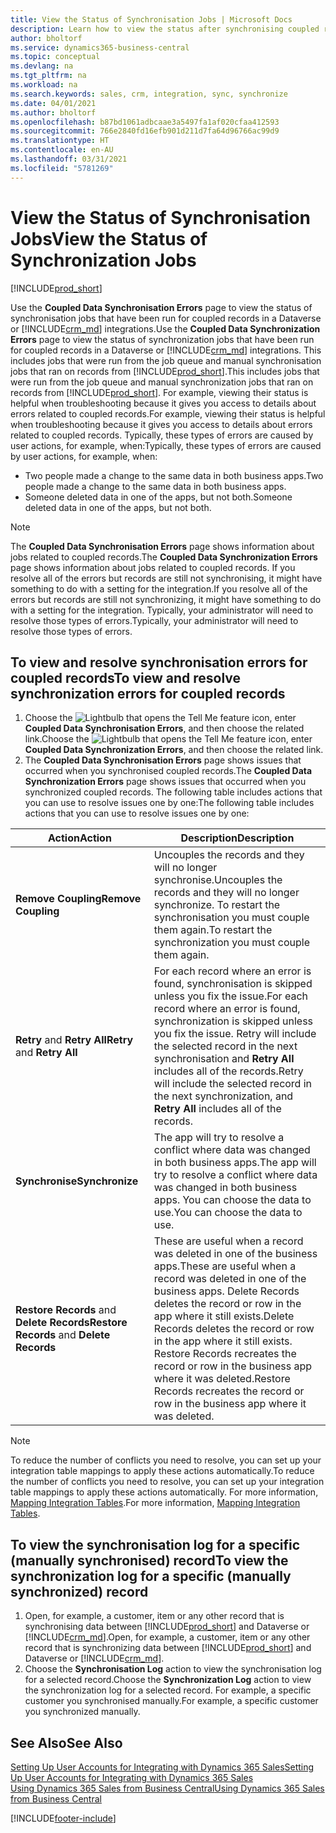 ```yaml
---
title: View the Status of Synchronisation Jobs | Microsoft Docs
description: Learn how to view the status after synchronising coupled records.
author: bholtorf
ms.service: dynamics365-business-central
ms.topic: conceptual
ms.devlang: na
ms.tgt_pltfrm: na
ms.workload: na
ms.search.keywords: sales, crm, integration, sync, synchronize
ms.date: 04/01/2021
ms.author: bholtorf
ms.openlocfilehash: b87bd1061adbcaae3a5497fa1af020cfaa412593
ms.sourcegitcommit: 766e2840fd16efb901d211d7fa64d96766ac99d9
ms.translationtype: HT
ms.contentlocale: en-AU
ms.lasthandoff: 03/31/2021
ms.locfileid: "5781269"
---
```

# <a name="view-the-status-of-synchronization-jobs"></a><span data-ttu-id="12853-103">View the Status of Synchronisation Jobs</span><span class="sxs-lookup"><span data-stu-id="12853-103">View the Status of Synchronization Jobs</span></span>
[!INCLUDE[prod_short](includes/cc_data_platform_banner.md)]

<span data-ttu-id="12853-104">Use the **Coupled Data Synchronisation Errors** page to view the status of synchronisation jobs that have been run for coupled records in a Dataverse or [!INCLUDE[crm_md](includes/crm_md.md)] integrations.</span><span class="sxs-lookup"><span data-stu-id="12853-104">Use the **Coupled Data Synchronization Errors** page to view the status of synchronization jobs that have been run for coupled records in a Dataverse or [!INCLUDE[crm_md](includes/crm_md.md)] integrations.</span></span> <span data-ttu-id="12853-105">This includes jobs that were run from the job queue and manual synchronisation jobs that ran on records from [!INCLUDE[prod_short](includes/prod_short.md)].</span><span class="sxs-lookup"><span data-stu-id="12853-105">This includes jobs that were run from the job queue and manual synchronization jobs that ran on records from [!INCLUDE[prod_short](includes/prod_short.md)].</span></span> <span data-ttu-id="12853-106">For example, viewing their status is helpful when troubleshooting because it gives you access to details about errors related to coupled records.</span><span class="sxs-lookup"><span data-stu-id="12853-106">For example, viewing their status is helpful when troubleshooting because it gives you access to details about errors related to coupled records.</span></span> <span data-ttu-id="12853-107">Typically, these types of errors are caused by user actions, for example, when:</span><span class="sxs-lookup"><span data-stu-id="12853-107">Typically, these types of errors are caused by user actions, for example, when:</span></span>  

* <span data-ttu-id="12853-108">Two people made a change to the same data in both business apps.</span><span class="sxs-lookup"><span data-stu-id="12853-108">Two people made a change to the same data in both business apps.</span></span>
* <span data-ttu-id="12853-109">Someone deleted data in one of the apps, but not both.</span><span class="sxs-lookup"><span data-stu-id="12853-109">Someone deleted data in one of the apps, but not both.</span></span>

> [!Note]
> <span data-ttu-id="12853-110">The **Coupled Data Synchronisation Errors** page shows information about jobs related to coupled records.</span><span class="sxs-lookup"><span data-stu-id="12853-110">The **Coupled Data Synchronization Errors** page shows information about jobs related to coupled records.</span></span> <span data-ttu-id="12853-111">If you resolve all of the errors but records are still not synchronising, it might have something to do with a setting for the integration.</span><span class="sxs-lookup"><span data-stu-id="12853-111">If you resolve all of the errors but records are still not synchronizing, it might have something to do with a setting for the integration.</span></span> <span data-ttu-id="12853-112">Typically, your administrator will need to resolve those types of errors.</span><span class="sxs-lookup"><span data-stu-id="12853-112">Typically, your administrator will need to resolve those types of errors.</span></span>   

<!--

> [!VIDEO https://go.microsoft.com/fwlink/?linkid=2098171]

-->

## <a name="to-view-and-resolve-synchronization-errors-for-coupled-records"></a><span data-ttu-id="12853-113">To view and resolve synchronisation errors for coupled records</span><span class="sxs-lookup"><span data-stu-id="12853-113">To view and resolve synchronization errors for coupled records</span></span>
1. <span data-ttu-id="12853-114">Choose the ![Lightbulb that opens the Tell Me feature](media/ui-search/search_small.png "Tell me what you want to do") icon, enter **Coupled Data Synchronisation Errors**, and then choose the related link.</span><span class="sxs-lookup"><span data-stu-id="12853-114">Choose the ![Lightbulb that opens the Tell Me feature](media/ui-search/search_small.png "Tell me what you want to do") icon, enter **Coupled Data Synchronization Errors**, and then choose the related link.</span></span>
2. <span data-ttu-id="12853-115">The **Coupled Data Synchronisation Errors** page shows issues that occurred when you synchronised coupled records.</span><span class="sxs-lookup"><span data-stu-id="12853-115">The **Coupled Data Synchronization Errors** page shows issues that occurred when you synchronized coupled records.</span></span> <span data-ttu-id="12853-116">The following table includes actions that you can use to resolve issues one by one:</span><span class="sxs-lookup"><span data-stu-id="12853-116">The following table includes actions that you can use to resolve issues one by one:</span></span>

|<span data-ttu-id="12853-117">Action</span><span class="sxs-lookup"><span data-stu-id="12853-117">Action</span></span>|<span data-ttu-id="12853-118">Description</span><span class="sxs-lookup"><span data-stu-id="12853-118">Description</span></span>|
|----|----|
|<span data-ttu-id="12853-119">**Remove Coupling**</span><span class="sxs-lookup"><span data-stu-id="12853-119">**Remove Coupling**</span></span>|<span data-ttu-id="12853-120">Uncouples the records and they will no longer synchronise.</span><span class="sxs-lookup"><span data-stu-id="12853-120">Uncouples the records and they will no longer synchronize.</span></span> <span data-ttu-id="12853-121">To restart the synchronisation you must couple them again.</span><span class="sxs-lookup"><span data-stu-id="12853-121">To restart the synchronization you must couple them again.</span></span> |
|<span data-ttu-id="12853-122">**Retry** and **Retry All**</span><span class="sxs-lookup"><span data-stu-id="12853-122">**Retry** and **Retry All**</span></span>|<span data-ttu-id="12853-123">For each record where an error is found, synchronisation is skipped unless you fix the issue.</span><span class="sxs-lookup"><span data-stu-id="12853-123">For each record where an error is found, synchronization is skipped unless you fix the issue.</span></span> <span data-ttu-id="12853-124">Retry will include the selected record in the next synchronisation and **Retry All** includes all of the records.</span><span class="sxs-lookup"><span data-stu-id="12853-124">Retry will include the selected record in the next synchronization, and **Retry All** includes all of the records.</span></span>|
|<span data-ttu-id="12853-125">**Synchronise**</span><span class="sxs-lookup"><span data-stu-id="12853-125">**Synchronize**</span></span>|<span data-ttu-id="12853-126">The app will try to resolve a conflict where data was changed in both business apps.</span><span class="sxs-lookup"><span data-stu-id="12853-126">The app will try to resolve a conflict where data was changed in both business apps.</span></span> <span data-ttu-id="12853-127">You can choose the data to use.</span><span class="sxs-lookup"><span data-stu-id="12853-127">You can choose the data to use.</span></span>|
|<span data-ttu-id="12853-128">**Restore Records** and **Delete Records**</span><span class="sxs-lookup"><span data-stu-id="12853-128">**Restore Records** and **Delete Records**</span></span>|<span data-ttu-id="12853-129">These are useful when a record was deleted in one of the business apps.</span><span class="sxs-lookup"><span data-stu-id="12853-129">These are useful when a record was deleted in one of the business apps.</span></span> <span data-ttu-id="12853-130">Delete Records deletes the record or row in the app where it still exists.</span><span class="sxs-lookup"><span data-stu-id="12853-130">Delete Records deletes the record or row in the app where it still exists.</span></span> <span data-ttu-id="12853-131">Restore Records recreates the record or row in the business app where it was deleted.</span><span class="sxs-lookup"><span data-stu-id="12853-131">Restore Records recreates the record or row in the business app where it was deleted.</span></span>|

> [!NOTE]
> <span data-ttu-id="12853-132">To reduce the number of conflicts you need to resolve, you can set up your integration table mappings to apply these actions automatically.</span><span class="sxs-lookup"><span data-stu-id="12853-132">To reduce the number of conflicts you need to resolve, you can set up your integration table mappings to apply these actions automatically.</span></span> <span data-ttu-id="12853-133">For more information, [Mapping Integration Tables](admin-how-to-modify-table-mappings-for-synchronization.md#mapping-integration-tables).</span><span class="sxs-lookup"><span data-stu-id="12853-133">For more information, [Mapping Integration Tables](admin-how-to-modify-table-mappings-for-synchronization.md#mapping-integration-tables).</span></span>

## <a name="to-view-the-synchronization-log-for-a-specific-manually-synchronized-record"></a><span data-ttu-id="12853-134">To view the synchronisation log for a specific (manually synchronised) record</span><span class="sxs-lookup"><span data-stu-id="12853-134">To view the synchronization log for a specific (manually synchronized) record</span></span>
1. <span data-ttu-id="12853-135">Open, for example, a customer, item or any other record that is synchronising data between [!INCLUDE[prod_short](includes/prod_short.md)] and Dataverse or [!INCLUDE[crm_md](includes/crm_md.md)].</span><span class="sxs-lookup"><span data-stu-id="12853-135">Open, for example, a customer, item or any other record that is synchronizing data between [!INCLUDE[prod_short](includes/prod_short.md)] and Dataverse or [!INCLUDE[crm_md](includes/crm_md.md)].</span></span>
2. <span data-ttu-id="12853-136">Choose the **Synchronisation Log** action to view the synchronisation log for a selected record.</span><span class="sxs-lookup"><span data-stu-id="12853-136">Choose the **Synchronization Log** action to view the synchronization log for a selected record.</span></span> <span data-ttu-id="12853-137">For example, a specific customer you synchronised manually.</span><span class="sxs-lookup"><span data-stu-id="12853-137">For example, a specific customer you synchronized manually.</span></span>

## <a name="see-also"></a><span data-ttu-id="12853-138">See Also</span><span class="sxs-lookup"><span data-stu-id="12853-138">See Also</span></span>  
[<span data-ttu-id="12853-139">Setting Up User Accounts for Integrating with Dynamics 365 Sales</span><span class="sxs-lookup"><span data-stu-id="12853-139">Setting Up User Accounts for Integrating with Dynamics 365 Sales</span></span>](admin-setting-up-integration-with-dynamics-sales.md)  
[<span data-ttu-id="12853-140">Using Dynamics 365 Sales from Business Central</span><span class="sxs-lookup"><span data-stu-id="12853-140">Using Dynamics 365 Sales from Business Central</span></span>](marketing-integrate-dynamicscrm.md)


[!INCLUDE[footer-include](includes/footer-banner.md)]